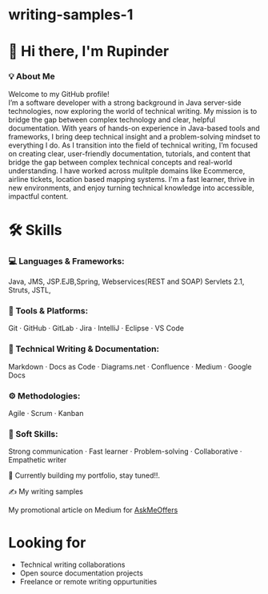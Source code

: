 # writing-samples-1
# 👋 Hi there, I'm Rupinder
### 💡 About Me  
Welcome to my GitHub profile!  
I’m a software developer with a strong background in Java server-side technologies, now exploring the world of technical writing. My mission is to bridge the gap between complex technology and clear, helpful documentation.
With years of hands-on experience in Java-based tools and frameworks, I bring deep technical insight and a problem-solving mindset to everything I do.
As I transition into the field of technical writing, I’m focused on creating clear, user-friendly documentation, tutorials, and content that bridge the gap between complex technical concepts and real-world understanding. I have worked across mulitple domains like Ecommerce, airline tickets, location based mapping systems.
I'm a fast learner, thrive in new environments, and enjoy turning technical knowledge into accessible, impactful content.
# 🛠️ Skills
### 💻 Languages & Frameworks:
Java, JMS, JSP.EJB,Spring, Webservices(REST and SOAP) Servlets 2.1, Struts, JSTL, 
### 🧰 Tools & Platforms:
Git · GitHub · GitLab · Jira  · IntelliJ · Eclipse · VS Code			
### 📝 Technical Writing & Documentation:
Markdown · Docs as Code · Diagrams.net · Confluence · Medium · Google Docs
### ⚙️ Methodologies:
Agile · Scrum · Kanban
### 💬 Soft Skills:
Strong communication · Fast learner · Problem-solving · Collaborative · Empathetic writer

🚧 Currently building my portfolio, stay tuned!!. 

✍️ My writing samples

My promotional article on Medium for [AskMeOffers](https://medium.com/p/a83bf3bce994)

# Looking for
- Technical writing collaborations
- Open source documentation projects
- Freelance or remote writing oppurtunities
